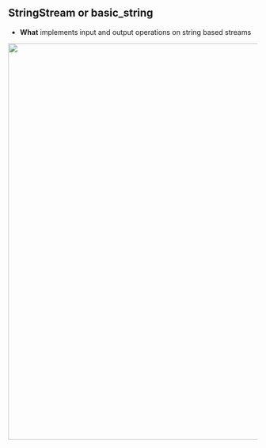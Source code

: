 ## StringStream or basic_string
- **What** implements input and output operations on string based streams

<img src="https://upload.cppreference.com/mwiki/images/7/70/std-basic_stringstream-inheritance.svg" width=800 />
